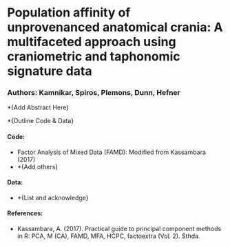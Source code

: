 # Population affinity of unprovenanced anatomical crania: A multifaceted approach using craniometric and taphonomic signature data

### **Authors: Kamnikar, Spiros, Plemons, Dunn, Hefner**

*{Add Abstract Here}

*{Outline Code & Data}

#### Code:
- Factor Analysis of Mixed Data (FAMD): Modified from Kassambara (2017)
- *{Add others}

#### Data:
- *{List and acknowledge}

#### References:
- Kassambara, A. (2017). Practical guide to principal component methods in R: PCA, M (CA), FAMD, MFA, HCPC, factoextra (Vol. 2). Sthda.
